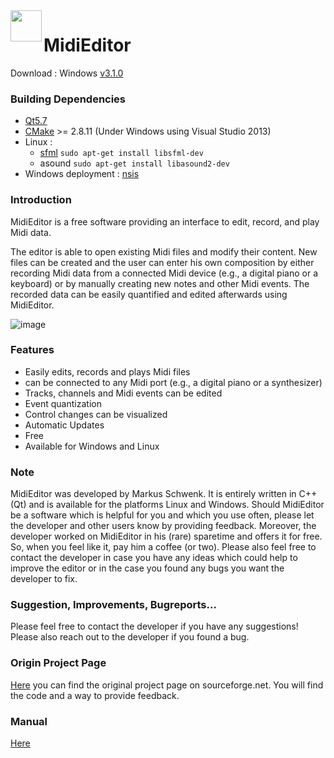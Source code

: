 <img align="left" width="50px" src="run_environment/midieditor.ico">

MidiEditor 
===========

Download : Windows [v3.1.0](https://github.com/abreheret/MidiEditor/releases/tag/v3.1.0)

### Building Dependencies
* [Qt5.7](https://www.qt.io/download-open-source/)
* [CMake](https://cmake.org/download/) >= 2.8.11 (Under Windows using Visual Studio 2013)
* Linux : 
     * [sfml](http://www.sfml-dev.org/download-fr.php) `sudo apt-get install libsfml-dev`
     * asound `sudo apt-get install libasound2-dev`
* Windows deployment : [nsis](http://nsis.sourceforge.net/Download)
 
### Introduction

MidiEditor is a free software providing an interface to edit, record, and play Midi data.

The editor is able to open existing Midi files and modify their content. New files can be created and the user can enter his own composition by either recording Midi data from a connected Midi device (e.g., a digital piano or a keyboard) or by manually creating new notes and other Midi events. The recorded data can be easily quantified and edited afterwards using MidiEditor.

![image](http://midieditor.sourceforge.net/img/midieditor-full.png)

### Features

* Easily edits, records and plays Midi files
* can be connected to any Midi port (e.g., a digital piano or a synthesizer)
* Tracks, channels and Midi events can be edited
* Event quantization
* Control changes can be visualized
* Automatic Updates
* Free
* Available for Windows and Linux

### Note

MidiEditor was developed by Markus Schwenk. It is entirely written in C++ (Qt) and is available for the platforms Linux and Windows. Should MidiEditor be a software which is helpful for you and which you use often, please let the developer and other users know by providing feedback. Moreover, the developer worked on MidiEditor in his (rare) sparetime and offers it for free. So, when you feel like it, pay him a coffee (or two). Please also feel free to contact the developer in case you have any ideas which could help to improve the editor or in the case you found any bugs you want the developer to	fix.

### Suggestion, Improvements, Bugreports...

Please feel free to contact the developer if you have any suggestions! Please also reach out to the developer if you found a bug.

### Origin Project Page

[Here](https://sourceforge.net/projects/midieditor/) you can find the original project page on sourceforge.net. You will find the code and a way to provide feedback.


### Manual 

[Here](http://midieditor.sourceforge.net/index.php?category=manual)






